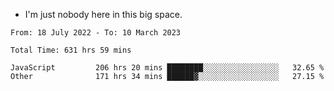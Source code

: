 - I'm just nobody here in this big space.


<!--START_SECTION:waka-->

```text
From: 18 July 2022 - To: 10 March 2023

Total Time: 631 hrs 59 mins

JavaScript         206 hrs 20 mins ████████░░░░░░░░░░░░░░░░░   32.65 %
Other              171 hrs 34 mins ██████▓░░░░░░░░░░░░░░░░░░   27.15 %
```

<!--END_SECTION:waka-->
